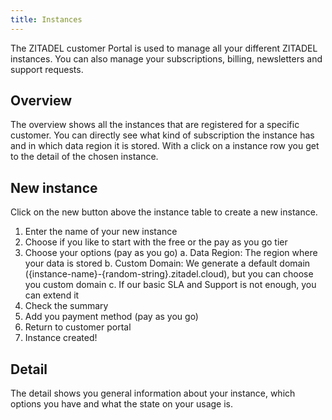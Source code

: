 ```yaml
---
title: Instances
---
```


The ZITADEL customer Portal is used to manage all your different ZITADEL instances.
You can also manage your subscriptions, billing, newsletters and support requests.

## Overview

The overview shows all the instances that are registered for a specific customer.
You can directly see what kind of subscription the instance has and in which data region it is stored.
With a click on a instance row you get to the detail of the chosen instance.

## New instance

Click on the new button above the instance table to create a new instance.
1. Enter the name of your new instance
2. Choose if you like to start with the free or the pay as you go tier
3. Choose your options (pay as you go)
   a. Data Region: The region where your data is stored
   b. Custom Domain: We generate a default domain ({instance-name}-{random-string}.zitadel.cloud), but you can choose you custom domain
   c. If our basic SLA and Support is not enough, you can extend it
4. Check the summary
5. Add you payment method (pay as you go)
6. Return to customer portal
7. Instance created!

## Detail

The detail shows you general information about your instance, which options you have and what the state on your usage is.